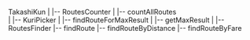 

TakashiKun
|
|-- RoutesCounter
|   |-- countAllRoutes   
|
|-- KuriPicker
|   |-- findRouteForMaxResult
|   |-- getMaxResult
|
|-- RoutesFinder
    |-- findRoute
    |-- findRouteByDistance
    |-- findRouteByFare